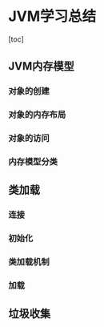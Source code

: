 # JVM学习总结

[toc]

##  JVM内存模型

### 对象的创建

### 对象的内存布局

### 对象的访问

### 内存模型分类



## 类加载

### 连接

### 初始化

### 类加载机制

### 加载



## 垃圾收集

